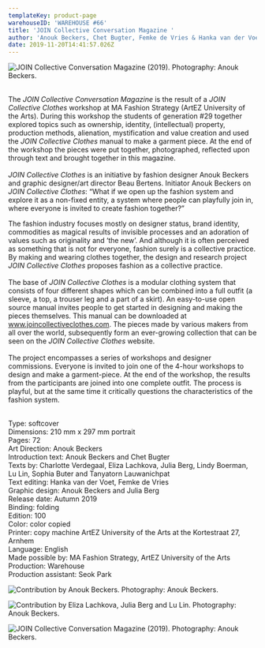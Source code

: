 ```yaml
---
templateKey: product-page
warehouseID: 'WAREHOUSE #66'
title: 'JOIN Collective Conversation Magazine '
author: 'Anouk Beckers, Chet Bugter, Femke de Vries & Hanka van der Voet (eds.)'
date: 2019-11-20T14:41:57.026Z
---
```

![JOIN Collective Conversation Magazine (2019). Photography: Anouk Beckers.](/img/03_join-magazine_photo_anouk-beckers.jpg "JOIN Collective Conversation Magazine (2019). Photography: Anouk Beckers.")

\
The *JOIN Collective Conversation Magazine* is the result of a *JOIN Collective Clothes* workshop at MA Fashion Strategy (ArtEZ University of the Arts). During this workshop the students of generation #29 together explored topics such as ownership, identity, (intellectual) property, production methods, alienation, mystification and value creation and used the *JOIN Collective Clothes* manual to make a garment piece. At the end of the workshop the pieces were put together, photographed, reflected upon through text and brought together in this magazine.\
\
*JOIN Collective Clothes* is an initiative by fashion designer Anouk Beckers and graphic designer/art director Beau Bertens. Initiator Anouk Beckers on *JOIN Collective Clothes*: “What if we open up the fashion system and explore it as a non-fixed entity, a system where people can playfully join in, where everyone is invited to create fashion together?”

The fashion industry focuses mostly on designer status, brand identity, commodities as magical results of invisible processes and an adoration of values such as originality and ‘the new’. And although it is often perceived as something that is not for everyone, fashion surely is a collective practice. By making and wearing clothes together, the design and research project *JOIN Collective Clothes* proposes fashion as a collective practice. \
\
The base of *JOIN Collective Clothes* is a modular clothing system that consists of four different shapes which can be combined into a full outfit (a sleeve, a top, a trouser leg and a part of a skirt). An easy-to-use open source manual invites people to get started in designing and making the pieces themselves. This manual can be downloaded at www.joincollectiveclothes.com. The pieces made by various makers from all over the world, subsequently form an ever-growing collection that can be seen on the *JOIN Collective Clothes* website. \
\
The project encompasses a series of workshops and designer commissions. Everyone is invited to join one of the 4-hour workshops to design and make a garment-piece. At the end of the workshop, the results from the participants are joined into one complete outfit. The process is playful, but at the same time it critically questions the characteristics of the fashion system.

\
Type: softcover\
Dimensions: 210 mm x 297 mm portrait\
Pages: 72\
Art Direction: Anouk Beckers\
Introduction text: Anouk Beckers and Chet Bugter\
Texts by: Charlotte Verdegaal, Eliza Lachkova, Julia Berg, Lindy Boerman, Lu Lin, Sophia Buter and Tanyatorn Lauwanichpat\
Text editing: Hanka van der Voet, Femke de Vries\
Graphic design: Anouk Beckers and Julia Berg\
Release date: Autumn 2019\
Binding: folding\
Edition: 100\
Color: color copied\
Printer: copy machine ArtEZ University of the Arts at the Kortestraat 27, Arnhem\
Language: English\
Made possible by: MA Fashion Strategy, ArtEZ University of the Arts\
Production: Warehouse\
Production assistant: Seok Park

![Contribution by Anouk Beckers. Photography: Anouk Beckers.](/img/04_join-magazine_photo_anouk-beckers.jpg "Contribution by Anouk Beckers. Photography: Anouk Beckers.")

![Contribution by Eliza Lachkova, Julia Berg and Lu Lin. Photography: Anouk Beckers.](/img/08_join-magazine_photo_anouk-beckers.jpg "Contribution by Eliza Lachkova, Julia Berg and Lu Lin. Photography: Anouk Beckers.")

![JOIN Collective Conversation Magazine (2019). Photography: Anouk Beckers.](/img/02_join-magazine_photo_anouk-beckers.jpg "JOIN Collective Conversation Magazine (2019). Photography: Anouk Beckers.")